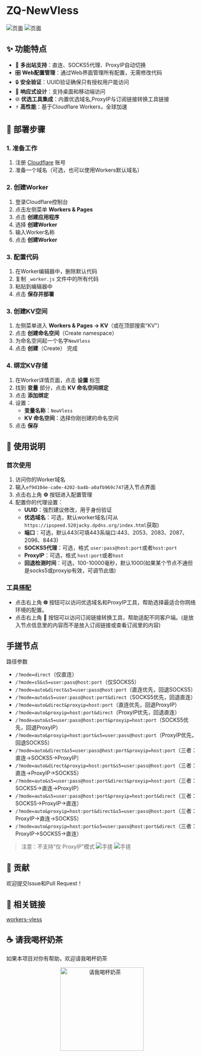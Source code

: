 # ZQ-NewVless

![页面](src/3.png)
![页面](src/4.png)


## ✨ 功能特点

- 🚀 **多出站支持**：直连、SOCKS5代理、ProxyIP自动切换
- 🎛️ **Web配置管理**：通过Web界面管理所有配置，无需修改代码
- 🔒 **安全验证**：UUID验证确保只有授权用户能访问
- 📱 **响应式设计**：支持桌面和移动端访问
- 🌐 **优选工具集成**：内置优选域名,ProxyIP与订阅链接转换工具链接
- ⚡ **高性能**：基于Cloudflare Workers，全球加速

## 🚀 部署步骤

### 1. 准备工作

1. 注册 [Cloudflare](https://www.cloudflare.com/) 账号
2. 准备一个域名（可选，也可以使用Workers默认域名）

### 2. 创建Worker

1. 登录Cloudflare控制台
2. 点击左侧菜单 **Workers & Pages**
3. 点击 **创建应用程序**
4. 选择 **创建Worker**
5. 输入Worker名称
6. 点击 **创建Worker**

### 3. 配置代码

1. 在Worker编辑器中，删除默认代码
2. 复制 `_worker.js` 文件中的所有代码
3. 粘贴到编辑器中
4. 点击 **保存并部署**

### 3. 创建KV空间

1. 左侧菜单进入 **Workers & Pages → KV**（或在顶部搜索“KV”）
2. 点击 **创建命名空间**（Create namespace）
3. 为命名空间起一个名字`NewVless`
4. 点击 **创建**（Create） 完成

### 4. 绑定KV存储

1. 在Worker详情页面，点击 **设置** 标签
2. 找到 **变量** 部分，点击 **KV 命名空间绑定**
3. 点击 **添加绑定**
4. 设置：
   - **变量名称**：`NewVless`
   - **KV 命名空间**：选择你刚创建的命名空间
5. 点击 **保存**


## 📖 使用说明

### 首次使用

1. 访问你的Worker域名
2. 输入`ef9d104e-ca0e-4202-ba4b-a0afb969c747`进入节点界面
3. 点击右上角 **⚙️** 按钮进入配置管理
4. 配置你的代理设置：
   - **UUID**：强烈建议修改，用于身份验证
   - **优选域名**：可选，默认worker域名(可从`https://ipspeed.520jacky.dpdns.org/index.html`获取)
   - **端口**：可选，默认443(可填443系端口:443、2053、2083、2087、2096、8443)
   - **SOCKS5代理**：可选，格式 `user:pass@host:port`或者`host:port`
   - **ProxyIP**：可选，格式 `host:port`或者`host`
   - **回退检测时间**：可选，100-10000毫秒，默认1000(如果某个节点不通但是socks5或proxyip有效，可调节此值)


### 工具搭配

- 点击右上角 **🌐** 按钮可以访问优选域名和ProxyIP工具，帮助选择最适合你网络环境的配置。
- 点击右上角 **🔗** 按钮可以访问订阅链接转换工具，帮助适配不同客户端。(是放入节点信息里的内容而不是放入订阅链接或查看订阅里的内容)



## 手搓节点
路径参数

* `/?mode=direct`（仅直连）
* `/?mode=s5&s5=user:pass@host:port`（仅SOCKS5）
* `/?mode=auto&direct&s5=user:pass@host:port`（直连优先，回退SOCKS5）
* `/?mode=auto&s5=user:pass@host:port&direct`（SOCKS5优先，回退直连）
* `/?mode=auto&direct&proxyip=host:port`（直连优先，回退ProxyIP）
* `/?mode=auto&proxyip=host:port&direct`（ProxyIP优先，回退直连）
* `/?mode=auto&s5=user:pass@host:port&proxyip=host:port`（SOCKS5优先，回退ProxyIP）
* `/?mode=auto&proxyip=host:port&s5=user:pass@host:port`（ProxyIP优先，回退SOCKS5）
* `/?mode=auto&direct&s5=user:pass@host:port&proxyip=host:port`（三者：直连→SOCKS5→ProxyIP）
* `/?mode=auto&direct&proxyip=host:port&s5=user:pass@host:port`（三者：直连→ProxyIP→SOCKS5）
* `/?mode=auto&s5=user:pass@host:port&direct&proxyip=host:port`（三者：SOCKS5→直连→ProxyIP）
* `/?mode=auto&s5=user:pass@host:port&proxyip=host:port&direct`（三者：SOCKS5→ProxyIP→直连）
* `/?mode=auto&proxyip=host:port&direct&s5=user:pass@host:port`（三者：ProxyIP→直连→SOCKS5）
* `/?mode=auto&proxyip=host:port&s5=user:pass@host:port&direct`（三者：ProxyIP→SOCKS5→直连）

> 注意：不支持“仅 ProxyIP”模式
![手搓](src/1.png)
![手搓](src/2.png)



## 🤝 贡献

欢迎提交Issue和Pull Request！



## 🔗 相关链接

[workers-vless](https://github.com/ymyuuu/workers-vless)
## ☕️ 请我喝杯奶茶

如果本项目对你有帮助，欢迎请我喝杯奶茶 

<p align="center">
  <img src="https://blog.520jacky.ip-ddns.com/img/8.jpg" alt="请我喝杯奶茶" width="220" />
</p>



